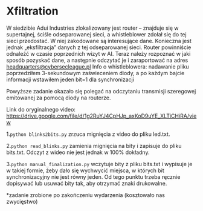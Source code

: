 # **Xfiltration**

W siedzibie Adui Industries zlokalizowany jest router – znajduje się w supertajnej, ściśle odseparowanej sieci, a whistleblower zdołał się do tej sieci przedostać. W niej zakodowane są interesujące dane. Konieczna jest jednak „eksfiltracja” danych z tej odseparowanej sieci. Router powinniście odnaleźć w czasie poprzednich wizyt w AI. Teraz należy rozpoznać w jaki sposób pozyskać dane, a następnie odczytać je i zaraportować na adres headquarters@cybersecleague.pl
Info o whistleblowera: nadawanie pliku poprzedziłem 3-sekundowym zaświeceniem diody, a po każdym bajcie informacji wstawiłem jeden bit=1 dla synchronizacji

Powyższe zadanie okazało się polegać na odczytaniu transmisji szeregowej emitowanej za pomocą diody na routerze.

Link do oryginalnego video: https://drive.google.com/file/d/1g2RuYJ4CpHJp_axKoD9uYE_XLTiCHiRA/view

1.```python blinks2bits.py``` zrzuca mignięcia z video do pliku led.txt.

2.```python read_blinks.py``` zamienia mignięcia na bity i zapisuje do pliku bits.txt. Odczyt z wideo nie jest jednak w 100% dokładny.

3.```python manual_finalization.py``` wczytuje bity z pliku bits.txt i wypisuje je w takiej formie, żeby dało się wychwycić miejsca, w których bit synchronizacyjny nie jest równy jeden. Od tego punktu trzeba ręcznie dopisywać lub usuwać bity tak, aby otrzymać znaki drukowalne.


*zadanie zrobione po zakończeniu wydarzenia (kosztowało nas zwycięstwo)
